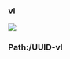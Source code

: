 ### vl

[![](https://www.herokucdn.com/deploy/button.png)](https://heroku.com/deploy?template=https://github.com/frty567gfrr5tyuu/vfgty567jmvdfgfththth.git)

### Path:/UUID-vl